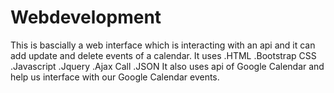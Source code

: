 # Webdevelopment

This is bascially a web interface which is interacting with an api and it can add update and delete events of a calendar.
It uses 
.HTML
.Bootstrap CSS
.Javascript
.Jquery
.Ajax Call
.JSON
It also uses api of Google Calendar and help us interface with our Google Calendar events.
